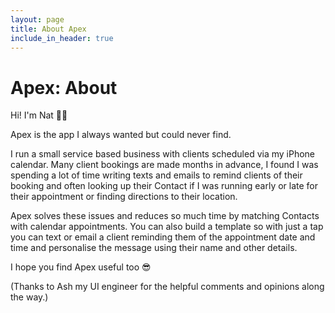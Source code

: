 ```yaml
---
layout: page
title: About Apex
include_in_header: true
---
```

# Apex: About

Hi! I'm Nat 👋🏼

Apex is the app I always wanted but could never find.

I run a small service based business with clients scheduled via my iPhone calendar. Many client bookings are made months in advance, I found I was spending a lot of time writing texts and emails to remind clients of their booking and often looking up their Contact if I was running early or late for their appointment or finding directions to their location.

Apex solves these issues and reduces so much time by matching Contacts with calendar appointments. You can also build a template so with just a tap you can text or email a client reminding them of the appointment date and time and personalise the message using their name and other details.

I hope you find Apex useful too 😎

(Thanks to Ash my UI engineer for the helpful comments and opinions along the way.)
